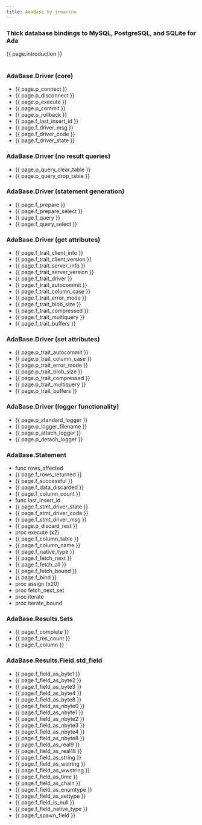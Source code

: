 ```yaml
---
title: AdaBase by jrmarino
---
```


<h3>Thick database bindings to MySQL, PostgreSQL, and SQLite for Ada</h3>
{{ page.introduction }}
<br/>
<br/>

<div class="twocol">
<h3>AdaBase.Driver (core)</h3>
<ul>
<li>{{ page.p_connect }}</li>
<li>{{ page.p_disconnect }}</li>
<li>{{ page.p_execute }}</li>
<li>{{ page.p_commit }}</li>
<li>{{ page.p_rollback }}</li>
<li>{{ page.f_last_insert_id }}</li>
<li>{{ page.f_driver_msg }}</li>
<li>{{ page.f_driver_code }}</li>
<li>{{ page.f_driver_state }}</li>
</ul>

<h3>AdaBase.Driver (no result queries)</h3>
<ul>
<li>{{ page.p_query_clear_table }}</li>
<li>{{ page.p_query_drop_table }}</li>
</ul>

<h3>AdaBase.Driver (statement generation)</h3>
<ul>
<li>{{ page.f_prepare }}</li>
<li>{{ page.f_prepare_select }}</li>
<li>{{ page.f_query }}</li>
<li>{{ page.f_query_select }}</li>
</ul>

<h3>AdaBase.Driver (get attributes)</h3>
<ul>
<li>{{ page.f_trait_client_info }}</li>
<li>{{ page.f_trait_client_version }}</li>
<li>{{ page.f_trait_server_info }}</li>
<li>{{ page.f_trait_server_version }}</li>
<li>{{ page.f_trait_driver }}</li>
<li>{{ page.f_trait_autocommit }}</li>
<li>{{ page.f_trait_column_case }}</li>
<li>{{ page.f_trait_error_mode }}</li>
<li>{{ page.f_trait_blob_size }}</li>
<li>{{ page.f_trait_compressed }}</li>
<li>{{ page.f_trait_multiquery }}</li>
<li>{{ page.f_trait_buffers }}</li>
</ul>

<h3>AdaBase.Driver (set attributes)</h3>
<ul>
<li>{{ page.p_trait_autocommit }}</li>
<li>{{ page.p_trait_column_case }}</li>
<li>{{ page.p_trait_error_mode }}</li>
<li>{{ page.p_trait_blob_size }}</li>
<li>{{ page.p_trait_compressed }}</li>
<li>{{ page.p_trait_multiquery }}</li>
<li>{{ page.p_trait_buffers }}</li>
</ul>

<h3>AdaBase.Driver (logger functionality)</h3>
<ul>
<li>{{ page.p_standard_logger }}</li>
<li>{{ page.p_logger_filename }}</li>
<li>{{ page.p_attach_logger }}</li>
<li>{{ page.p_detach_logger }}</li>
</ul>

</div>

<div class="twocol">
<h3>AdaBase.Statement</h3>
<ul>
<li>func rows_affected</li>
<li>{{ page.f_rows_returned }}</li>
<li>{{ page.f_successful }}</li>
<li>{{ page.f_data_discarded }}</li>
<li>{{ page.f_column_count }}</li>
<li>func last_insert_id </li>
<li>{{ page.f_stmt_driver_state }}</li>
<li>{{ page.f_stmt_driver_code }}</li>
<li>{{ page.f_stmt_driver_msg }}</li>
<li>{{ page.p_discard_rest }}</li>
<li>proc execute (x2) </li>
<li>{{ page.f_column_table }}</li>
<li>{{ page.f_column_name }}</li>
<li>{{ page.f_native_type }}</li>
<li>{{ page.f_fetch_next }}</li>
<li>{{ page.f_fetch_all }}</li>
<li>{{ page.f_fetch_bound }}</li>
<li>{{ page.f_bind }}</li>
<li>proc assign (x20)</li>
<li>proc fetch_next_set</li>
<li>proc iterate</li>
<li>proc iterate_bound</li>
</ul>

<h3>AdaBase.Results.Sets</h3>
<ul>
<li>{{ page.f_complete }}</li>
<li>{{ page.f_res_count }}</li>
<li>{{ page.f_column }}</li>
</ul>

<h3>AdaBase.Results.Field.std_field</h3>
<ul>
<li>{{ page.f_field_as_byte1 }}</li>
<li>{{ page.f_field_as_byte2 }}</li>
<li>{{ page.f_field_as_byte3 }}</li>
<li>{{ page.f_field_as_byte4 }}</li>
<li>{{ page.f_field_as_byte8 }}</li>
<li>{{ page.f_field_as_nbyte0 }}</li>
<li>{{ page.f_field_as_nbyte1 }}</li>
<li>{{ page.f_field_as_nbyte2 }}</li>
<li>{{ page.f_field_as_nbyte3 }}</li>
<li>{{ page.f_field_as_nbyte4 }}</li>
<li>{{ page.f_field_as_nbyte8 }}</li>
<li>{{ page.f_field_as_real9 }}</li>
<li>{{ page.f_field_as_real18 }}</li>
<li>{{ page.f_field_as_string }}</li>
<li>{{ page.f_field_as_wstring }}</li>
<li>{{ page.f_field_as_wwstring }}</li>
<li>{{ page.f_field_as_time }}</li>
<li>{{ page.f_field_as_chain }}</li>
<li>{{ page.f_field_as_enumtype }}</li>
<li>{{ page.f_field_as_settype }}</li>
<li>{{ page.f_field_is_null }}</li>
<li>{{ page.f_field_native_type }}</li>
<li>{{ page.f_spawn_field }}</li>
</ul>

</div>
